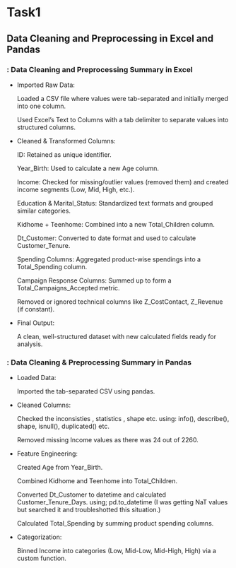 # Task1
## Data Cleaning and Preprocessing in Excel and Pandas

### : Data Cleaning and Preprocessing Summary in Excel

- Imported Raw Data:

    Loaded a CSV file where values were tab-separated and initially merged into one column.

    Used Excel’s Text to Columns with a tab delimiter to separate values into structured columns.

- Cleaned & Transformed Columns:

    ID: Retained as unique identifier.

    Year_Birth: Used to calculate a new Age column.

    Income: Checked for missing/outlier values (removed them) and created income segments (Low, Mid, High, etc.).

    Education & Marital_Status: Standardized text formats and grouped similar categories.

    Kidhome + Teenhome: Combined into a new Total_Children column.

    Dt_Customer: Converted to date format and used to calculate Customer_Tenure.

    Spending Columns: Aggregated product-wise spendings into a Total_Spending column.

    Campaign Response Columns: Summed up to form a Total_Campaigns_Accepted metric.

    Removed or ignored technical columns like Z_CostContact, Z_Revenue (if constant).

- Final Output:

   A clean, well-structured dataset with new calculated fields ready for analysis.

 ### : Data Cleaning & Preprocessing Summary in Pandas

- Loaded Data:

   Imported the tab-separated CSV using pandas.

- Cleaned Columns:

   Checked the inconsisties , statistics , shape etc. using: info(), describe(), shape, isnull(), duplicated() etc.

   Removed missing Income values as there was 24 out of 2260.

- Feature Engineering:

   Created Age from Year_Birth.

   Combined Kidhome and Teenhome into Total_Children.

   Converted Dt_Customer to datetime and calculated Customer_Tenure_Days. using; pd.to_datetime (I was getting NaT values but searched it and troubleshotted this situation.)

   Calculated Total_Spending by summing product spending columns.

- Categorization:

   Binned Income into categories (Low, Mid-Low, Mid-High, High) via a custom function.

 
